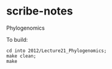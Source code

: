 scribe-notes
============

Phylogenomics

To build:
```
cd into 2012/Lecture21_Phylogenomics;
make clean;
make
```
